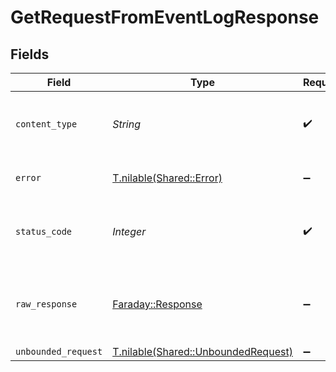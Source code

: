 # GetRequestFromEventLogResponse


## Fields

| Field                                                                          | Type                                                                           | Required                                                                       | Description                                                                    |
| ------------------------------------------------------------------------------ | ------------------------------------------------------------------------------ | ------------------------------------------------------------------------------ | ------------------------------------------------------------------------------ |
| `content_type`                                                                 | *String*                                                                       | :heavy_check_mark:                                                             | HTTP response content type for this operation                                  |
| `error`                                                                        | [T.nilable(Shared::Error)](../../models/shared/error.md)                       | :heavy_minus_sign:                                                             | Default error response                                                         |
| `status_code`                                                                  | *Integer*                                                                      | :heavy_check_mark:                                                             | HTTP response status code for this operation                                   |
| `raw_response`                                                                 | [Faraday::Response](https://www.rubydoc.info/gems/faraday/Faraday/Response)    | :heavy_minus_sign:                                                             | Raw HTTP response; suitable for custom response parsing                        |
| `unbounded_request`                                                            | [T.nilable(Shared::UnboundedRequest)](../../models/shared/unboundedrequest.md) | :heavy_minus_sign:                                                             | OK                                                                             |